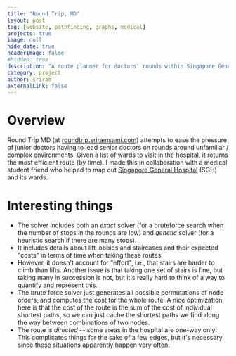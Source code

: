 ```yaml
---
title: "Round Trip, MD"
layout: post
tag: [website, pathfinding, graphs, medical]
projects: true
image: null
hide_date: true 
headerImage: false
#hidden: true 
description: "A route planner for doctors' rounds within Singapore General Hospital"
category: project
author: sriram
externalLink: false
---
```




# Overview

Round Trip MD (at <a href="https://roundtrip.sriramsami.com/" target="_blank">roundtrip.sriramsami.com</a>) attempts to ease the pressure of junior doctors having to lead senior doctors on rounds around unfamiliar / complex environments. Given a list of wards to visit in the hospital, it returns the most efficient route (by time). I made this in collaboration with a medical student friend who helped to map out <a href="https://www.sgh.com.sg/" target="_blank">Singapore General Hospital</a> (SGH) and its wards.


# Interesting things

- The solver includes both an *exact* solver (for a bruteforce search when the number of stops in the rounds are low) and *genetic* solver (for a heuristic search if there are many stops).
- It includes details about lift lobbies and staircases and their expected "costs" in terms of time when taking these routes 
- However, it doesn't account for "effort", i.e., that stairs are harder to climb than lifts. Another issue is that taking one set of stairs is fine, but taking many in succession is not, but it's really hard to think of a way to quantify and represent this.
- The brute force solver just generates all possible permutations of node orders, and computes the cost for the whole route. A nice optimization here is that the cost of the route is the sum of the cost of individual shortest paths, so we can just cache the shortest paths we find along the way between combinations of two nodes.
- The route is *directed* -- some areas in the hospital are one-way only! This complicates things for the sake of a few edges, but it's necessary since these situations apparently happen very often.
